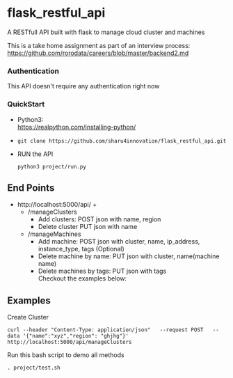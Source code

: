 # flask_restful_api
A RESTfull API built with flask to manage cloud cluster and machines

This is a take home assignment as part of an interview process: https://github.com/rorodata/careers/blob/master/backend2.md

### Authentication
This API doesn't require any authentication right now

### QuickStart

- Python3:<br>
     https://realpython.com/installing-python/

- `git clone https://github.com/sharu4innovation/flask_restful_api.git`
- RUN the API <br>
      
      python3 project/run.py

## End Points
- http://localhost:5000/api/ + 
   - /manageClusters
     - Add clusters: POST json with name, region
     - Delete cluster PUT json with name
   - /manageMachines
     - Add machine: POST json with cluster, name, ip_address, instance_type, tags (Optional)
     - Delete machine by name: PUT json with cluster, name(machine name)
     - Delete machines by tags: PUT json with tags<br>
   Checkout the examples below:
 
 ## Examples

Create Cluster<br>

`curl --header "Content-Type: application/json"   --request POST   --data '{"name":"xyz","region": "ghjhg"}'   http://localhost:5000/api/manageClusters`

Run this bash script to demo all methods <br>

   ` . project/test.sh `




   





